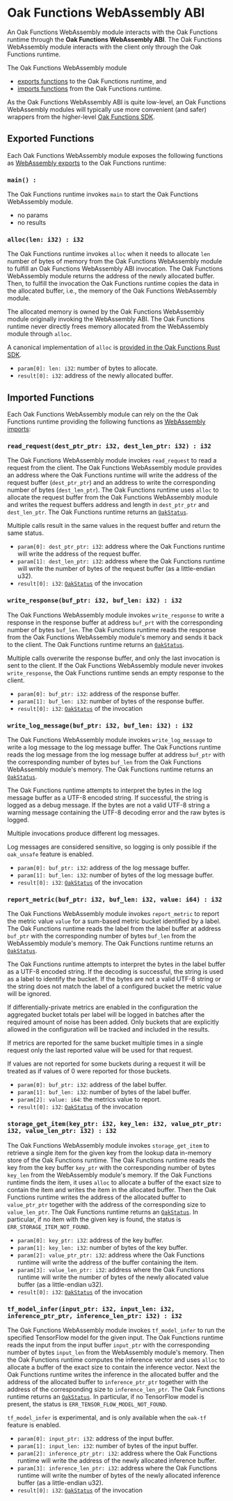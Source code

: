 # Oak Functions WebAssembly ABI

An Oak Functions WebAssembly module interacts with the Oak Functions runtime
through the **Oak Functions WebAssembly ABI**. The Oak Functions WebAssembly
module interacts with the client only through the Oak Functions runtime.

The Oak Functions WebAssembly module
- [exports functions](#exported-functions) to the Oak Functions runtime, and
- [imports functions](#imported-functions) from the Oak Functions runtime.

As the Oak Functions WebAssembly ABI is quite low-level, an Oak
Functions WebAssembly modules will typically use more convenient (and safer)
wrappers from the higher-level [Oak Functions
SDK](https://project-oak.github.io/oak/oak_functions/sdk/).

## Exported Functions

Each Oak Functions WebAssembly module exposes the following functions as
[WebAssembly
exports](https://webassembly.github.io/spec/core/syntax/modules.html#exports) to
the Oak Functions runtime:

### `main() : `

The Oak Functions runtime invokes `main` to start the Oak Functions WebAssembly
module.

- no params
- no results

### `alloc(len: i32) : i32`

The Oak Functions runtime invokes `alloc` when it needs to allocate `len` number
of bytes of memory from the Oak Functions WebAssembly module to fulfill an Oak
Functions WebAssembly ABI invocation. The Oak Functions WebAssembly module
returns the address of the newly allocated buffer. Then, to fulfill the
invocation the Oak Functions runtime copies the data in the allocated buffer,
i.e., the memory of the Oak Functions WebAssembly module.

The allocated memory is owned by the Oak Functions WebAssembly module originally
invoking the WebAssembly ABI. The Oak Functions runtime never directly frees
memory allocated from the WebAssembly module through `alloc`.

A canonical implementation of `alloc` is [provided in the Oak Functions Rust
SDK](/oak_functions/sdk/oak_functions/src/lib.rs).

- `param[0]: len: i32`: number of bytes to allocate.
- `result[0]: i32`: address of the newly allocated buffer.

## Imported Functions

Each Oak Functions WebAssembly module can rely on the the Oak Functions runtime
providing the following functions as [WebAssembly
imports](https://webassembly.github.io/spec/core/syntax/modules.html#imports):

### `read_request(dest_ptr_ptr: i32, dest_len_ptr: i32) : i32`

The Oak Functions WebAssembly module invokes `read_request` to read a request
from the client. The Oak Functions WebAssembly module provides an address
where the Oak Functions runtime will write the address of the request buffer
(`dest_ptr_ptr`) and an address to write the corresponding number of bytes
(`dest_len_ptr`). The Oak Functions runtime uses `alloc` to allocate the request
buffer from the Oak Functions WebAssembly module and writes the request buffers
address and length in `dest_ptr_ptr` and `dest_len_ptr`.  The Oak Functions
runtime returns an
[`OakStatus`](https://github.com/project-oak/oak/blob/main/oak_functions/proto/abi.proto).

Multiple calls result in the same values in the request buffer and return the
same status.

- `param[0]: dest_ptr_ptr: i32`: address where the Oak Functions runtime will
  write the address of the request buffer.
- `param[1]: dest_len_ptr: i32`: address where the Oak Functions runtime will
  write the number of bytes of the request buffer (as a little-endian u32).
- `result[0]: i32`:
  [`OakStatus`](https://github.com/project-oak/oak/blob/main/oak_functions/proto/abi.proto)
  of the invocation
  
### `write_response(buf_ptr: i32, buf_len: i32) : i32`

The Oak Functions WebAssembly module invokes `write_response` to write a
response in the response buffer at address `buf_prt` with the corresponding
number of bytes `buf_len`.  The Oak Functions runtime reads the response from
the Oak Functions WebAssembly module's memory and sends it back to the
client. The Oak Functions runtime returns an
[`OakStatus`](https://github.com/project-oak/oak/blob/main/oak_functions/proto/abi.proto).

Multiple calls overwrite the response buffer, and only the last invocation is
 sent to the client. If the Oak Functions WebAssembly module never invokes
 `write_response`, the Oak Functions runtime sends an empty response to the
 client.
 
- `param[0]: buf_ptr: i32`: address of the response buffer.
- `param[1]: buf_len: i32`: number of bytes of the response buffer.
- `result[0]: i32`:
  [`OakStatus`](https://github.com/project-oak/oak/blob/main/oak_functions/proto/abi.proto)
  of the invocation
  
### `write_log_message(buf_ptr: i32, buf_len: i32) : i32`

The Oak Functions WebAssembly module invokes `write_log_message` to write a log
message to the log message buffer. The Oak Functions runtime reads the log
message from the log message buffer at address `buf_ptr` with the corresponding
number of bytes `buf_len` from the Oak Functions WebAssembly module's memory.
The Oak Functions runtime returns an
[`OakStatus`](https://github.com/project-oak/oak/blob/main/oak_functions/proto/abi.proto).

The Oak Functions runtime attempts to interpret the bytes in the log message
buffer as a UTF-8 encoded string. If successful, the string is logged as a debug
message.  If the bytes are not a valid UTF-8 string a warning message containing
the UTF-8 decoding error and the raw bytes is logged.

Multiple invocations produce different log messages.

Log messages are considered sensitive, so logging is only possible if the
`oak_unsafe` feature is enabled.

- `param[0]: buf_ptr: i32`: address of the log message buffer.
- `param[1]: buf_len: i32`: number of bytes of the log message buffer.
- `result[0]: i32`:
  [`OakStatus`](https://github.com/project-oak/oak/blob/main/oak_functions/proto/abi.proto)
  of the invocation
  
### `report_metric(buf_ptr: i32, buf_len: i32, value: i64) : i32`

The Oak Functions WebAssembly module invokes `report_metric` to report the
metric value `value` for a sum-based metric bucket identified by a label. The Oak
Functions runtime reads the label from the label buffer at address `buf_ptr`
with the corresponding number of bytes `buf_len` from the WebAssembly module's
memory. The Oak Functions runtime returns an
[`OakStatus`](https://github.com/project-oak/oak/blob/main/oak_functions/proto/abi.proto).

The Oak Functions runtime attempts to interpret the bytes in the label buffer
as a UTF-8 encoded string. If the decoding is successful, the string is used as
a label to identify the bucket. If the bytes are not a valid UTF-8 string or the
string does not match the label of a configured bucket the metric value will be
ignored.

If differentially-private metrics are enabled in the configuration the
aggregated bucket totals per label will be logged in batches after the required
amount of noise has been added. Only buckets that are explicitly allowed in the
configuration will be tracked and included in the results.

If metrics are reported for the same bucket multiple times in a single request
only the last reported value will be used for that request.

If values are not reported for some buckets during a request it will be treated
as if values of 0 were reported for those buckets.

- `param[0]: buf_ptr: i32`: address of the label buffer.
- `param[1]: buf_len: i32`: number of bytes of the label buffer.
- `param[2]: value: i64`: the metrics value to report.
- `result[0]: i32`:
  [`OakStatus`](https://github.com/project-oak/oak/blob/main/oak_functions/proto/abi.proto)
  of the invocation
  
### `storage_get_item(key_ptr: i32, key_len: i32, value_ptr_ptr: i32, value_len_ptr: i32) : i32`

The Oak Functions WebAssembly module invokes `storage_get_item` to retrieve a
single item for the given key from the lookup data in-memory store of the Oak
Functions runtime. The Oak Functions runtime reads the key from the key buffer
`key_ptr` with the corresponding number of bytes `key_len` from the WebAssembly
module's memory. If the Oak Functions runtime finds the item, it uses `alloc` to
allocate a buffer of the exact size to contain the item and writes the item in
the allocated buffer. Then the Oak Functions runtime writes the address of the
allocated buffer to `value_ptr_ptr` together with the address of the
corresponding size to `value_len_ptr`. The Oak Functions runtime returns an
[`OakStatus`](https://github.com/project-oak/oak/blob/main/oak_functions/proto/abi.proto). In
particular, if no item with the given key is found, the status is
`ERR_STORAGE_ITEM_NOT_FOUND`.

- `param[0]: key_ptr: i32`: address of the key buffer.
- `param[1]: key_len: i32`: number of bytes of the key buffer.
- `param[2]: value_ptr_ptr: i32`: address where the Oak Functions runtime will
  write the address of the buffer containing the item.
- `param[3]: value_len_ptr: i32`: address where the Oak Functions runtime will
  write the number of bytes of the newly allocated value buffer (as a
  little-endian u32).
- `result[0]: i32`:
  [`OakStatus`](https://github.com/project-oak/oak/blob/main/oak_functions/proto/abi.proto)
  of the invocation

### `tf_model_infer(input_ptr: i32, input_len: i32, inference_ptr_ptr, inference_len_ptr: i32) : i32`

The Oak Functions WebAssembly module invokes `tf_model_infer` to run the
specified TensorFlow model for the given input. The Oak Functions runtime reads
the input from the input buffer `input_ptr` with the corresponding number of
bytes `input_len` from the WebAssembly module's memory. Then the Oak Functions
runtime computes the inference vector and uses `alloc` to allocate a buffer of
the exact size to contain the inference vector. Next the Oak Functions runtime
writes the inference in the allocated buffer and the address of the allocated
buffer to `inference_ptr_ptr` together with the address of the corresponding
size to `inference_len_ptr`. The Oak Functions runtime returns an
[`OakStatus`](https://github.com/project-oak/oak/blob/main/oak_functions/proto/abi.proto). In
particular, if no TensorFlow model is present, the status is
`ERR_TENSOR_FLOW_MODEL_NOT_FOUND`.

`tf_model_infer` is experimental, and is only available when the `oak-tf`
feature is enabled.

- `param[0]: input_ptr: i32`: address of the input buffer.
- `param[1]: input_len: i32`: number of bytes of the input buffer.
- `param[2]: inference_ptr_ptr: i32`: address where the Oak Functions runtime
  will write the address of the newly allocated inference buffer.
- `param[3]: inference_len_ptr: i32`: address where the Oak Functions runtime
  will write the number of bytes of the newly allocated inference buffer (as a
  little-endian u32).
- `result[0]: i32`:
  [`OakStatus`](https://github.com/project-oak/oak/blob/main/oak_functions/proto/abi.proto)
  of the invocation

